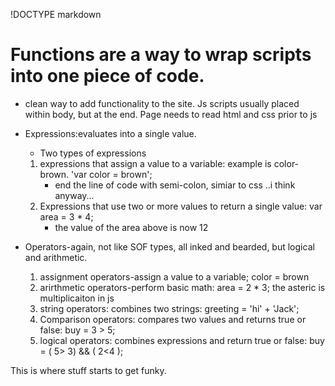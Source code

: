 !DOCTYPE markdown
# Functions are a way to wrap scripts into one piece of code. 
* clean way to add functionality to the site. 
Js scripts usually placed within body, but at the end. Page needs to read html and css prior to js 
* Expressions:evaluates into a single value. 
    * Two types of expressions
    1. expressions that assign a value to a variable: example is color-brown. 'var color = brown';
        * end the line of code with semi-colon, simiar to css ..i think anyway...
    2. Expressions that use two or more values to return a single value: var area = 3 * 4;
        * the value of the area above is now 12

* Operators-again, not like SOF types, all inked and bearded, but logical and arithmetic.
    1. assignment operators-assign a value to a variable; color = brown
    2. arirthmetic operators-perform basic math: area = 2 * 3; the asteric is multiplicaiton in js
    3. string operators: combines two strings: greeting = 'hi' + 'Jack';
    4. Comparison operators: compares two values and returns true or false: buy = 3 > 5;
    5. logical operators: combines expressions and return true or false: buy = ( 5> 3) && ( 2<4 ); 

This is where stuff starts to get funky. 